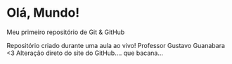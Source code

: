 # Olá, Mundo!
 Meu primeiro repositório de Git & GitHub

 Repositório criado durante uma aula ao vivo!
Professor Gustavo Guanabara <3
Alteração direto do site do GitHub.... que bacana...

